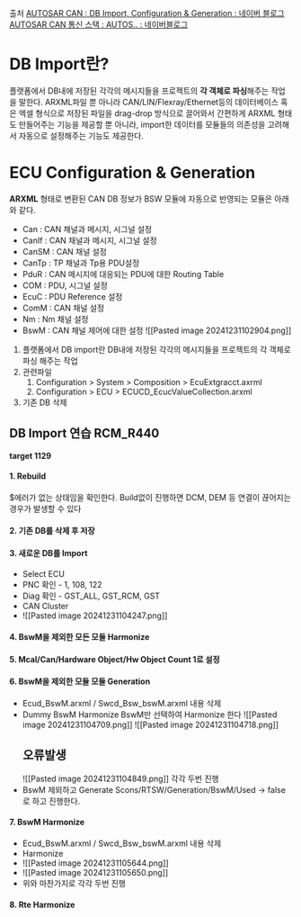 
출처 
[AUTOSAR CAN : DB Import, Configuration & Generation : 네이버 블로그](https://m.blog.naver.com/techref/222435476591)
[AUTOSAR CAN 통신 스택 : AUTOS.. : 네이버블로그](https://blog.naver.com/mdstec_auto/222070210412)
# DB Import란?
플랫폼에서 DB내에 저장된 각각의 메시지들을 프로젝트의 **각 객체로 파싱**해주는 작업을 말한다.  ARXML파일 뿐 아니라 CAN/LIN/Flexray/Ethernet등의 데이터베이스 혹은 엑셀 형식으로 저장된 파일을 drag-drop 방식으로 끌어와서 간편하게 ARXML 형태도 만들어주는 기능을 제공할 뿐 아니라, import한 데이터를 모듈들의 의존성을 고려해서 자동으로 설정해주는 기능도 제공한다.

# ECU Configuration & Generation
**ARXML** 형태로 변환된 CAN DB 정보가 BSW 모듈에 자동으로 반영되는 모듈은 아래와 같다.
- Can : CAN 채널과 메시지, 시그널 설정
- CanIf : CAN 채널과 메시지, 시그널 설정
- CanSM : CAN 채널 설정
- CanTp : TP 채널과 Tp용 PDU설정
- PduR : CAN 메시지에 대응되는 PDU에 대한 Routing Table
- COM : PDU, 시그널 설정
- EcuC : PDU Reference 설정
- ComM : CAN 채널 설정
- Nm : Nm 채널 설정
- BswM : CAN 채널 제어에 대한 설정
![[Pasted image 20241231102904.png]]


1. 플랫폼에서 DB import란  DB내에 저장된 각각의 메시지들을 프로젝트의 각 객체로 파싱 해주는 작업
2. 관련파일
	1. Configuration > System > Composition > EcuExtgracct.axrml
	2. Configuration > ECU > ECUCD_EcucValueCollection.arxml
3. 기존 DB 삭제



## DB Import 연습 RCM_R440
**target 1129**
#### 1. Rebuild
$에러가 없는 상태임을 확인한다. Build없이 진행하면 DCM, DEM 등 연결이 끊어지는 경우가 발생할 수 있다
#### 2. 기존 DB를 삭제 후 저장
#### 3. 새로운 DB를 Import
- Select ECU
- PNC 확인 - 1, 108, 122
- Diag 확인 - GST_ALL, GST_RCM, GST
- CAN Cluster
- ![[Pasted image 20241231104247.png]]
#### 4. BswM을 제외한 모든 모듈 Harmonize
#### 5. Mcal/Can/Hardware Object/Hw Object Count 1로 설정
#### 6. BswM을 제외한 모듈 모듈 Generation
- Ecud_BswM.arxml / Swcd_Bsw_bswM.arxml 내용 삭제
- Dummy BswM Harmonize
  BswM만 선택하여 Harmonize 한다
  ![[Pasted image 20241231104709.png]]
  ![[Pasted image 20241231104718.png]]
  ## 오류발생
  ![[Pasted image 20241231104849.png]]
  각각 두번 진행
- BswM 제외하고 Generate
  Scons/RTSW/Generation/BswM/Used -> false로 하고 진행한다.
#### 7. BswM Harmonize
- Ecud_BswM.arxml / Swcd_Bsw_bswM.arxml 내용 삭제
- Harmonize
- ![[Pasted image 20241231105644.png]]
- ![[Pasted image 20241231105650.png]]
- 위와 마찬가지로 각각 두번 진행
#### 8. Rte Harmonize